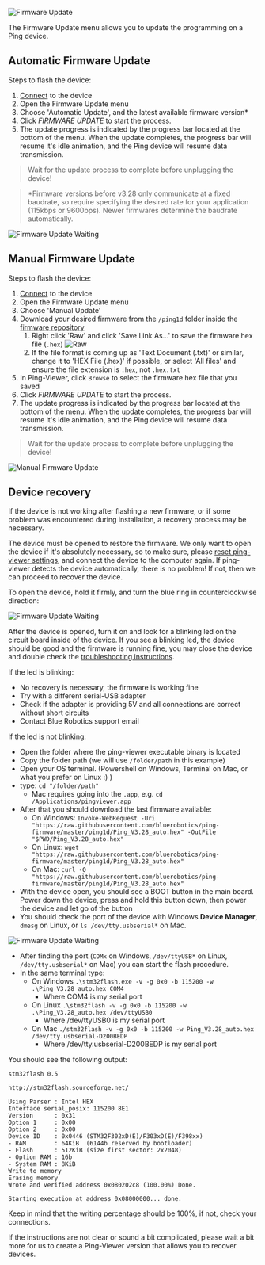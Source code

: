 ![Firmware Update](/ping-viewer/images/viewer/firmware-update.png)

The Firmware Update menu allows you to update the programming on a Ping device.

## Automatic Firmware Update

Steps to flash the device:

1. [Connect](device-manager.md) to the device
2. Open the Firmware Update menu
3. Choose 'Automatic Update', and the latest available firmware version*
4. Click _FIRMWARE UPDATE_ to start the process.
5. The update progress is indicated by the progress bar located at the bottom of the menu. When the update completes, the progress bar will resume it's idle animation, and the Ping device will resume data transmission.

> Wait for the update process to complete before unplugging the device!

> *Firmware versions before v3.28 only communicate at a fixed baudrate, so require specifying the desired rate for your application (115kbps or 9600bps). Newer firmwares determine the baudrate automatically.

![Firmware Update Waiting](/ping-viewer/images/viewer/firmware-update-waiting.gif)

## Manual Firmware Update

Steps to flash the device:

1. [Connect](device-manager.md) to the device
2. Open the Firmware Update menu
3. Choose 'Manual Update'
4. Download your desired firmware from the `/ping1d` folder inside the [firmware repository](https://github.com/bluerobotics/ping-firmware/tree/master/ping1d)
    1. Right click 'Raw' and click 'Save Link As...' to save the firmware hex file (`.hex`)
    ![Raw](/ping-viewer/images/firmware-update/download.png)
    2. If the file format is coming up as 'Text Document (.txt)' or similar, change it to 'HEX File (.hex)' if possible, or select 'All files' and ensure the file extension is `.hex`, not `.hex.txt`
5. In Ping-Viewer, click `Browse` to select the firmware hex file that you saved
6. Click _FIRMWARE UPDATE_ to start the process.
7. The update progress is indicated by the progress bar located at the bottom of the menu. When the update completes, the progress bar will resume it's idle animation, and the Ping device will resume data transmission.

> Wait for the update process to complete before unplugging the device!

![Manual Firmware Update](/ping-viewer/images/firmware-update/manual.png)


## Device recovery

If the device is not working after flashing a new firmware, or if some problem was encountered during installation, a recovery process may be necessary.

The device must be opened to restore the firmware. We only want to open the device if it's absolutely necessary, so to make sure, please [reset ping-viewer settings](application-information.md#header-buttons), and connect the device to the computer again. If ping-viewer detects the device automatically, there is no problem! If not, then we can proceed to recover the device.

To open the device, hold it firmly, and turn the blue ring in counterclockwise direction:

![Firmware Update Waiting](/ping-viewer/images/firmware-update/open-ping.png)

After the device is opened, turn it on and look for a blinking led on the circuit board inside of the device. If you see a blinking led, the device should be good and the firmware is running fine, you may close the device and double check the [troubleshooting instructions](faq-and-troubleshooting.md#troubleshooting).

If the led is blinking:

 - No recovery is necessary, the firmware is working fine
 - Try with a different serial-USB adapter
 - Check if the adapter is providing 5V and all connections are correct without short circuits
 - Contact Blue Robotics support email

If the led is not blinking:

 - Open the folder where the ping-viewer executable binary is located
 - Copy the folder path (we will use `/folder/path` in this example)
 - Open your OS terminal. (Powershell on Windows, Terminal on Mac, or what you prefer on Linux :) )
 - type: `cd "/folder/path"`
   - Mac requires going into the `.app`, e.g. `cd /Applications/pingviewer.app`
 - After that you should download the last firmware available:
   - On Windows: `Invoke-WebRequest -Uri "https://raw.githubusercontent.com/bluerobotics/ping-firmware/master/ping1d/Ping_V3.28_auto.hex" -OutFile "$PWD/Ping_V3.28_auto.hex"`
   - On Linux: `wget "https://raw.githubusercontent.com/bluerobotics/ping-firmware/master/ping1d/Ping_V3.28_auto.hex"`
   - On Mac: `curl -O "https://raw.githubusercontent.com/bluerobotics/ping-firmware/master/ping1d/Ping_V3.28_auto.hex"`
 - With the device open, you should see a BOOT button in the main board. Power down the device, press and hold this button down, then power the device and let go of the button
 - You should check the port of the device with Windows **Device Manager**, `dmesg` on Linux, or `ls /dev/tty.usbserial*` on Mac.

 ![Firmware Update Waiting](/ping-viewer/images/firmware-update/device-manager.png)

 - After finding the port (`COMx` on Windows, `/dev/ttyUSB*` on Linux, `/dev/tty.usbserial*` on Mac) you can start the flash procedure.
 - In the same terminal type:
   - On Windows `.\stm32flash.exe -v -g 0x0 -b 115200 -w .\Ping_V3.28_auto.hex COM4`
     - Where COM4 is my serial port
   - On Linux `.\stm32flash -v -g 0x0 -b 115200 -w .\Ping_V3.28_auto.hex /dev/ttyUSB0`
     - Where /dev/ttyUSB0 is my serial port
   - On Mac `./stm32flash -v -g 0x0 -b 115200 -w Ping_V3.28_auto.hex /dev/tty.usbserial-D200BEDP`
     - Where /dev/tty.usbserial-D200BEDP is my serial port

You should see the following output:

```
stm32flash 0.5

http://stm32flash.sourceforge.net/

Using Parser : Intel HEX
Interface serial_posix: 115200 8E1
Version      : 0x31
Option 1     : 0x00
Option 2     : 0x00
Device ID    : 0x0446 (STM32F302xD(E)/F303xD(E)/F398xx)
- RAM        : 64KiB  (6144b reserved by bootloader)
- Flash      : 512KiB (size first sector: 2x2048)
- Option RAM : 16b
- System RAM : 8KiB
Write to memory
Erasing memory
Wrote and verified address 0x080202c8 (100.00%) Done.

Starting execution at address 0x08000000... done.
```

Keep in mind that the writing percentage should be 100%, if not, check your connections.

If the instructions are not clear or sound a bit complicated, please wait a bit more for us to create a Ping-Viewer version that allows you to recover devices.
